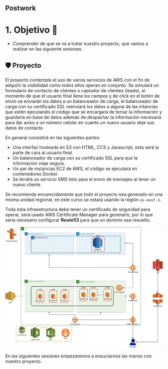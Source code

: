 ## Postwork 

# 1. Objetivo 🎯

- Comprender de que se va a tratar nuestro proyecto, que vamos a realizar en las siguiente sesiones.


## 🛡️ Proyecto

El proyecto contempla el uso de varios servicios de AWS con el fin de adquirir la visibilidad como todos ellos operan en conjunto.
Se simulará un formulario de contacto de clientes o captador de clientes (leads), al momento de que el usuario final llene los campos y de click en el botón de envío se enviarán los datos a un balanceador de carga, el balanceador de carga con su certificado SSL reenviará los datos a alguna de las intancias que estén ejecutando el código que se encargará de tomar la información y guardarla en base de datos además de despachar la información necesaria para dar aviso a un número celular en cuanto un nuevo usuario deje sus datos de contacto.

En general consistirá en las siguientes partes:

- Una interfaz hosteada en S3 con HTML, CCS y Javascript, esta será la parte de cara al usuario final.
- Un balanceador de carga con su certificado SSL para que la información viaje segura.
- Un par de instancias EC2 de AWS, el código se ejecutará en contenedores Docker.
- Se tendrá un servicio SMS listo para el envío de mensajes al tener un nuevo cliente.

Se recomienda encarecidamente que todo el proyecto sea generado en una misma unidad regional, en este curso se estará usando la región `us-east-1`.


Toda esta infraestructura debe tener un certificado de seguridad para operar, será usado AWS Certificate Manager para generarlo, por lo que sería necesario configurar **Route53** para que un dominio sea resuelto. 

<img src="../assets/arquitectura-Infra.jpg">


En las siguientes sesiones empezaremos a ensuciarnos las manos con nuestro proyecto.

